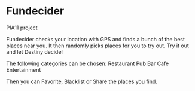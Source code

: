 # Fundecider
PIA11 project

Fundecider checks your location with GPS and finds a bunch of the best places near you. 
It then randomly picks places for you to try out. Try it out and let Destiny decide!

The following categories can be chosen:
  Restaurant
  Pub
  Bar
  Cafe
  Entertainment
  
  Then you can Favorite, Blacklist or Share the places you find.
